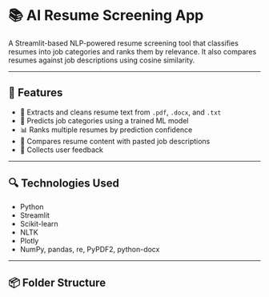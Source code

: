 # 📚 AI Resume Screening App

A Streamlit-based NLP-powered resume screening tool that classifies resumes into job categories and ranks them by relevance. It also compares resumes against job descriptions using cosine similarity.

---

## 🚀 Features

- 📄 Extracts and cleans resume text from `.pdf`, `.docx`, and `.txt`
- 🧠 Predicts job categories using a trained ML model
- 📊 Ranks multiple resumes by prediction confidence
- 📝 Compares resume content with pasted job descriptions
- 💬 Collects user feedback

---

## 🔍 Technologies Used

- Python
- Streamlit
- Scikit-learn
- NLTK
- Plotly
- NumPy, pandas, re, PyPDF2, python-docx

---

## 📦 Folder Structure

